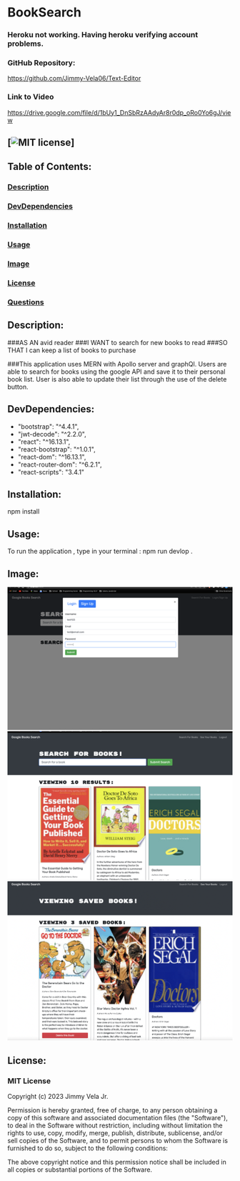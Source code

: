 # BookSearch

### Heroku not working. Having heroku verifying account problems.

### **GitHub Repository:**

https://github.com/Jimmy-Vela06/Text-Editor

### **Link to Video**

https://drive.google.com/file/d/1bUy1_DnSbRzAAdyAr8r0dp_oRo0Yo6gJ/view

## [![MIT license](https://img.shields.io/badge/License-MIT-blue.svg)]

## **Table of Contents:**

### [Description](#description)

### [DevDependencies](#devdependencies)

### [Installation](#installation)

### [Usage](#usage)

### [Image](#image)

### [License](#license)

### [Questions](#questions)

## **Description:**

###AS AN avid reader
###I WANT to search for new books to read
###SO THAT I can keep a list of books to purchase

###This application uses MERN with Apollo server and graphQl. Users are able to search for books using the google API and save it to their personal book list. User is also able to update their list through the use of the delete button.

## **DevDependencies:**

- "bootstrap": "^4.4.1",
- "jwt-decode": "^2.2.0",
- "react": "^16.13.1",
- "react-bootstrap": "^1.0.1",
- "react-dom": "^16.13.1",
- "react-router-dom": "^6.2.1",
- "react-scripts": "3.4.1"

## **Installation:**

npm install

## **Usage:**

To run the application , type in your terminal : npm run devlop .

## **Image:**

![My Image](./images/signIn.png)
![My Image](./images/search.png)
![My Image](./images/savedBooks.png)

## **License:**

### MIT License

Copyright (c) 2023 Jimmy Vela Jr.

Permission is hereby granted, free of charge, to any person obtaining a copy
of this software and associated documentation files (the "Software"), to deal
in the Software without restriction, including without limitation the rights
to use, copy, modify, merge, publish, distribute, sublicense, and/or sell
copies of the Software, and to permit persons to whom the Software is
furnished to do so, subject to the following conditions:

The above copyright notice and this permission notice shall be included in all
copies or substantial portions of the Software.
